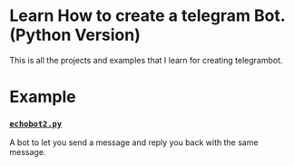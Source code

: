 # Learn How to create a telegram Bot.(Python Version)
This is all the projects and examples that I learn for creating telegrambot.

# Example

### [`echobot2.py`](https://github.com/python-telegram-bot/python-telegram-bot/blob/master/examples/echobot2.py) 
A bot to let you send a message and reply you back with the same message.

